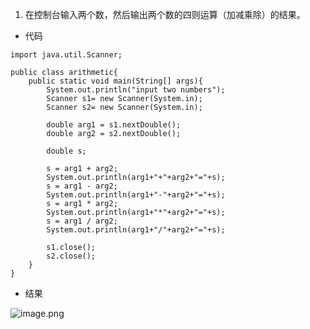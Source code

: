 1. 在控制台输入两个数，然后输出两个数的四则运算（加减乘除）的结果。

- 代码


```
import java.util.Scanner;

public class arithmetic{
    public static void main(String[] args){
        System.out.println("input two numbers");
        Scanner s1= new Scanner(System.in);
        Scanner s2= new Scanner(System.in);

        double arg1 = s1.nextDouble();
        double arg2 = s2.nextDouble();

        double s;

        s = arg1 + arg2;
        System.out.println(arg1+"+"+arg2+"="+s);
        s = arg1 - arg2;
        System.out.println(arg1+"-"+arg2+"="+s);
        s = arg1 * arg2;
        System.out.println(arg1+"*"+arg2+"="+s);
        s = arg1 / arg2;
        System.out.println(arg1+"/"+arg2+"="+s);

        s1.close();
        s2.close();
    }
}
```
- 结果


![image.png](https://dn-simplecloud.shiyanlou.com/courses/uid1387662-20210105-1609846961651)